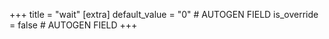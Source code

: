 +++
title = "wait"
[extra]
default_value = "0" # AUTOGEN FIELD
is_override = false # AUTOGEN FIELD
+++